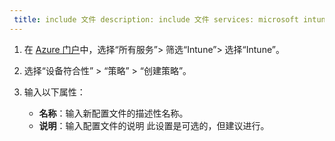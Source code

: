 ```yaml
---
 title: include 文件 description: include 文件 services: microsoft intune 作者： MandiOhlinger ms.service: microsoft intune ms.topic： 包括 ms.date: 04/02/2019 ms.author: mandia ms.custom： 包含文件 ms.collection:M365 身份设备管理
---
```


1. 在 [Azure 门户](https://portal.azure.com)中，选择“所有服务”> 筛选“Intune”> 选择“Intune”。
2. 选择“设备符合性” > “策略” > “创建策略”。
3. 输入以下属性：

    - **名称**：输入新配置文件的描述性名称。
    - **说明**：输入配置文件的说明 此设置是可选的，但建议进行。
